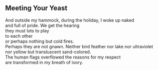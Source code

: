 Meeting Your Yeast
------------------
And outside my hammock, during the holiday, I woke up naked  
and full of pride. We get the hearing  
they must lots to play  
to each other  
or perhaps nothing but cold fires.  
Perhaps they are not gnawn. Neither bird feather nor lake nor ultraviolet  
nor yellow but transluscent sand-colored.  
The human flags overflowed the reasons for my respect  
are transformed in my breath of ivory.  
